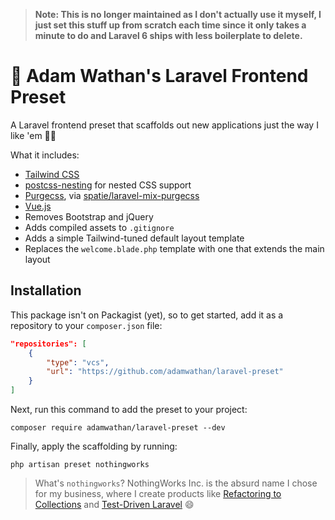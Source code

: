 > **Note: This is no longer maintained as I don't actually use it myself, I just set this stuff up from scratch each time since it only takes a minute to do and Laravel 6 ships with less boilerplate to delete.**

# 🚀 Adam Wathan's Laravel Frontend Preset

A Laravel frontend preset that scaffolds out new applications just the way I like 'em 👌🏻

What it includes:

- [Tailwind CSS](https://tailwindcss.com)
- [postcss-nesting](https://github.com/jonathantneal/postcss-nesting) for nested CSS support
- [Purgecss](https://www.purgecss.com/), via [spatie/laravel-mix-purgecss](https://github.com/spatie/laravel-mix-purgecss)
- [Vue.js](https://vuejs.org/)
- Removes Bootstrap and jQuery
- Adds compiled assets to `.gitignore`
- Adds a simple Tailwind-tuned default layout template
- Replaces the `welcome.blade.php` template with one that extends the main layout

## Installation

This package isn't on Packagist (yet), so to get started, add it as a repository to your `composer.json` file:

```json
"repositories": [
    {
        "type": "vcs",
        "url": "https://github.com/adamwathan/laravel-preset"
    }
]
```

Next, run this command to add the preset to your project:

```
composer require adamwathan/laravel-preset --dev
```

Finally, apply the scaffolding by running:

```
php artisan preset nothingworks
```

> What's `nothingworks`? NothingWorks Inc. is the absurd name I chose for my business, where I create products like [Refactoring to Collections](https://adamwathan.me/refactoring-to-collections/) and [Test-Driven Laravel](https://course.testdrivenlaravel.com/) 😄




